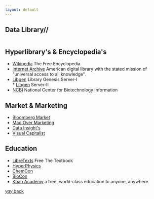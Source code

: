 ```yaml
---
layout: default
---
```


## Data Library//
```from Medical Journals-to-Markets-to-Visual-to-Marketing to all ABC.
```
## Hyperlibrary's & Encyclopedia's

* [Wikipedia](https://www.wikipedia.org/) The Free Encyclopedia
* [Internet Archive](https://archive.org/) American digital library with the stated mission of "universal access to all knowledge".
* [Libgen](http://libgen.is/) Library Genesis Server-I                             
           * [Libgen](https://libgen.li/) Server-II                              
* [NCBI](https://www.ncbi.nlm.nih.gov/) National Center for Biotechnology Information


## Market & Marketing

* [Bloomberg Market](https://www.bloomberg.com/markets)
* [Mad Over Marketing](https://mad-over-marketing.com/)               
* [Data Insight's](https://www.thebizdom.in/)                        
* [Visual Capitalist](https://www.visualcapitalist.com/)             

## Education

* [LibreTexts](https://libretexts.org/)  Free The Textbook
* [HyperPhysics](http://hyperphysics.phy-astr.gsu.edu/hbase/index.html)
* [ChemCon](http://hyperphysics.phy-astr.gsu.edu/hbase/Chemical/chemcon.html#c1)
* [BioCon](http://hyperphysics.phy-astr.gsu.edu/hbase/Biology/biocon.html#heacon)
* [Khan Academy](https://www.khanacademy.org/) a free, world-class education to anyone, anywhere.

[_yay_ back](https://srterm.github.io/srt/blog.html)
